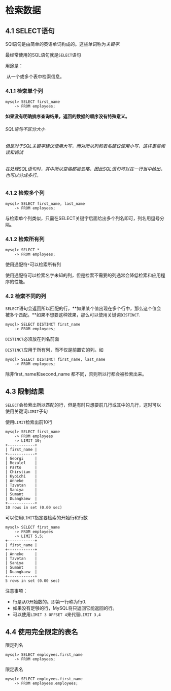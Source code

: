 # 检索数据

## 4.1 SELECT语句

SQl语句是由简单的英语单词构成的。这些单词称为*关键字*.

最经常使用的SQL语句就是`SELECT`语句

用途是：

​	从一个或多个表中检索信息。

### 4.1.1 检索单个列

```mysql
mysql> SELECT first_name
    -> FROM employees;

```

**如果没有明确排序查询结果，返回的数据的顺序没有特殊意义。**

###### SQL语句不区分大小

###### 但是对于SQL关键字建议使用大写，而对所以列和表名建议使用小写，这样更易阅读和调试

###### 在处理SQL语句时，其中所以空格都被忽略，因此SQL语句可以在一行当中给出，也可以分成多行。

### 4.1.2 检索多个列 

```mysql
mysql> SELECT first_name, last_name
    -> FROM employees;

```

与检索单个列类似，只需在SELECT关键字后面给出多个列名即可，列名用逗号分隔。

### 4.1.2 检索所有列

```mysql
mysql> SELECT *
    -> FROM employees;

```

使用通配符`*`可以检索所有列

使用通配符可以检索名字未知的列，但是检索不需要的列通常会降低检索和应用程序的性能。

### 4.2 检索不同的列

`SELECT`语句会返回所以匹配的行，**如果某个值出现在多个行中，那么这个值会被多个匹配。**如果不想要这种效果，那么可以使用关键词`DISTINCT`.

```mysql
mysql> SELECT DISTINCT first_name
    -> FROM employees;

```

`DISTINCT`必须放在列名前面

`DISTINCT`应用于所有列，而不仅是前置它的列。如

```mysql
mysql> SELECT DISTINCT first_name, last_name 
    -> FROM employees;

```

除非first_name和second_name 都不同，否则所以行都会被检索出来。

## 4.3 限制结果

`SELECT`会检索出所以匹配的行，但是有时只想要前几行或其中的几行，这时可以使用关键词`LIMIT`子句

使用`LIMIT`检索出前10行

```mysql
mysql> SELECT first_name
    -> FROM employees
    -> LIMIT 10;
+------------+
| first_name |
+------------+
| Georgi     |
| Bezalel    |
| Parto      |
| Chirstian  |
| Kyoichi    |
| Anneke     |
| Tzvetan    |
| Saniya     |
| Sumant     |
| Duangkaew  |
+------------+
10 rows in set (0.00 sec)

```

可以使用`LIMIT`指定要检索的开始行和行数

```mysql
mysql> SELECT first_name
    -> FROM employees
    -> LIMIT 5,5;
+------------+
| first_name |
+------------+
| Anneke     |
| Tzvetan    |
| Saniya     |
| Sumant     |
| Duangkaew  |
+------------+
5 rows in set (0.00 sec)

```

注意事项：

- 行是从0开始数的。即第一行称为行0.
- 如果没有足够的行，MySQL将只返回它能返回的行。
- 可以使用`LIMIT 3 OFFSET 4`来代替`LIMIT 3,4`

## 4.4 使用完全限定的表名

限定列名

```mysql
mysql> SELECT employees.first_name 
    -> FROM employees;

```

限定表名

```mysql
mysql> SELECT employees.first_name  
    -> FROM employees.employees;

```

